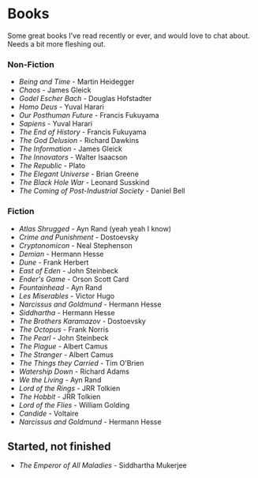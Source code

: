 # Books

Some great books I've read recently or ever, and would love to chat about. Needs a bit more fleshing out.

### Non-Fiction

- _Being and Time_ - Martin Heidegger
- _Chaos_ - James Gleick
- _Godel Escher Bach_ - Douglas Hofstadter
- _Homo Deus_ - Yuval Harari
- _Our Posthuman Future_ - Francis Fukuyama
- _Sapiens_ - Yuval Harari
- _The End of History_ - Francis Fukuyama
- _The God Delusion_ - Richard Dawkins
- _The Information_ - James Gleick
- _The Innovators_ - Walter Isaacson
- _The Republic_ - Plato
- _The Elegant Universe_ - Brian Greene
- _The Black Hole War_ - Leonard Susskind
- _The Coming of Post-Industrial Society_ - Daniel Bell

### Fiction

- _Atlas Shrugged_ - Ayn Rand (yeah yeah I know)
- _Crime and Punishment_ - Dostoevsky
- _Cryptonomicon_ - Neal Stephenson
- _Demian_ - Hermann Hesse
- _Dune_ - Frank Herbert
- _East of Eden_ - John Steinbeck
- _Ender's Game_ - Orson Scott Card
- _Fountainhead_ - Ayn Rand
- _Les Miserables_ - Victor Hugo
- _Narcissus and Goldmund_ - Hermann Hesse
- _Siddhartha_ - Hermann Hesse
- _The Brothers Karamazov_ - Dostoevsky
- _The Octopus_ - Frank Norris
- _The Pearl_ - John Steinbeck
- _The Plague_ - Albert Camus
- _The Stranger_ - Albert Camus
- _The Things they Carried_ - Tim O'Brien
- _Watership Down_ - Richard Adams
- _We the Living_ - Ayn Rand
- _Lord of the Rings_ - JRR Tolkien
- _The Hobbit_ - JRR Tolkien
- _Lord of the Flies_ - William Golding
- _Candide_ - Voltaire
- _Narcissus and Goldmund_ - Hermann Hesse


## Started, not finished

- _The Emperor of All Maladies_ - Siddhartha Mukerjee






